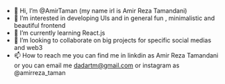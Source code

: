 - 👋 Hi, I’m @AmirTaman (my name irl is Amir Reza Tamandani)
- 👀 I’m interested in developing UIs and in general fun , minimalistic and beautiful frontend
- 🌱 I’m currently learning React.js
- 💞️ I’m looking to collaborate on big projects for specific social medias and web3
- 📫 How to reach me you can find me in linkdin as Amir Reza Tamandani or you can email me dadartm@gmail.com or instagram as @amirreza_taman 

<!---
AmirTaman/AmirRezaTamandani is a ✨ special ✨ repository because its `README.md` (this file) appears on your GitHub profile.
You can click the Preview link to take a look at your changes.
--->

